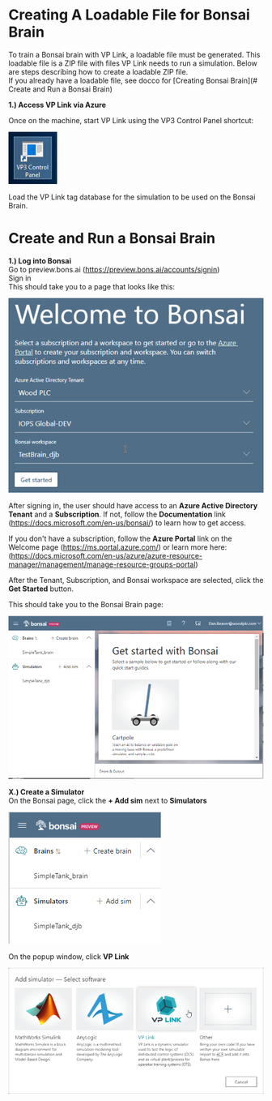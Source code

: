 # Creating A Loadable File for Bonsai Brain 
To train a Bonsai brain with VP Link, a loadable file must be generated. This loadable file is a ZIP file with files VP Link needs to run a simulation. Below are steps describing how to create a loadable ZIP file.  
If you already have a loadable file, see docco for [Creating Bonsai Brain](# Create and Run a Bonsai Brain)

**1.) Access VP Link via Azure**  
_<More goes here>_

Once on the machine, start VP Link using the VP3 Control Panel shortcut:  

![VP3 Shortcut](/images/Capetest_VP3ControlPanelShortcut.png)  

Load the VP Link tag database for the simulation to be used on the Bonsai Brain. 




# Create and Run a Bonsai Brain

**1.) Log into Bonsai**  
Go to preview.bons.ai (https://preview.bons.ai/accounts/signin)  
Sign in  
This should take you to a page that looks like this:   

![Welcome to Bonsai](/images/WelcomeToBonsai.png)  

After signing in, the user should have access to an **Azure Active Directory Tenant** and a **Subscription**. If not, follow the **Documentation** link (https://docs.microsoft.com/en-us/bonsai/) to learn how to get access.

If you don't have a subscription, follow the **Azure Portal** link on the Welcome page (https://ms.portal.azure.com/) or learn more here: (https://docs.microsoft.com/en-us/azure/azure-resource-manager/management/manage-resource-groups-portal)  
 
After the Tenant, Subscription, and Bonsai workspace are selected, click the **Get Started** button.  

This should take you to the Bonsai Brain page:    

![Welcome to Bonsai Brain](/images/WelcomeToBonsaiBrain.png)  

**X.) Create a Simulator**  
On the Bonsai page, click the **+ Add sim** next to **Simulators**   

![Add Sim Text](/images/BonsaiBrain_AddSimText.png)  

On the popup window, click **VP Link**   

![Add Sim VPLink](/images/BonsaiBrain_AddSimVPLink.png)  


